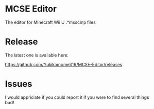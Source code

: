 # MCSE Editor
The editor for Minecraft Wii U .*msscmp files

# Release
The latest one is available here:

https://github.com/Yukikamome316/MCSE-Editor/releases

# Issues
I would appriciate if you could report it if you were to find several things bad!
